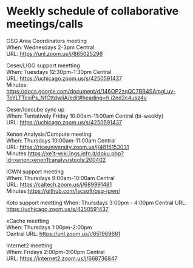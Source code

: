 # Weekly schedule of collaborative meetings/calls

OSG Area Coordinators meeting  
When: Wednesdays 2-3pm Central  
URL: https://unl.zoom.us/j/865025296

Ceser/LIGO support meetting  
When: Tuesdays 12:30pm-1:30pm Central  
URL: https://uchicago.zoom.us/s/4250591437  
Minutes: https://docs.google.com/document/d/146OP2zqQC7BB4SAmgLuv-TeYLTTesiPs_NfCttdwliA/edit#heading=h.i2ed2c4usz4v

Ceser/Icecube sync up  
When: Tentatively Friday 10:00am-11:00am Central (bi-weekly)  
URL: https://uchicago.zoom.us/s/4250591437

Xenon Analysis/Compute meeting  
When: Thursdays 10:00am-11:00am Central  
URL: https://riceuniversity.zoom.us/j/4815153031  
Minutes:https://xe1t-wiki.lngs.infn.it/doku.php?id=xenon:xenon1t:analysistools:200402 

IGWN support meeting  
When: Thursdays 9:00am-10:00am Central  
URL: https://caltech.zoom.us/j/689991481  
Minutes:https://github.com/lscsoft/osg-igwn/

Koto support meetting 
When: Thursdays 3:00pm - 4:00pm Central 
URL: https://uchicago.zoom.us/s/4250591437

xCache meetting  
When: Thursdays 1:00pm-2:00pm  
Central URL: https://unl.zoom.us/j/651969661

Internet2 meetting  
When: Fridays 2:00pm-3:00pm Central  
URL: https://internet2.zoom.us/j/668736847
